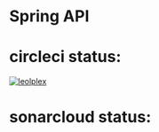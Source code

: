 # Spring API

# circleci status:
[![leolplex](https://circleci.com/gh/leolplex/Panthera-Spring-API.svg?style=svg)](https://app.circleci.com/pipelines/github/leolplex)

# sonarcloud status:

